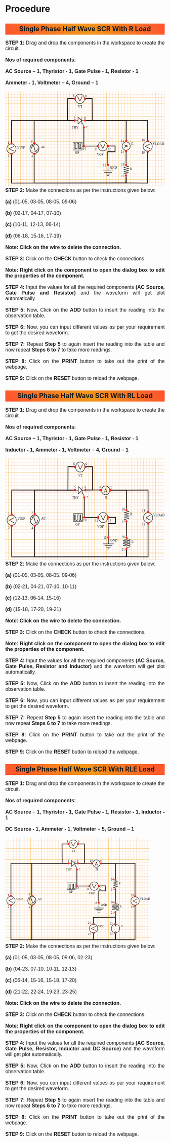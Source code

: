 # Procedure

<h2 style="background-image: linear-gradient( 45deg, #ff512f 0%, #f09819 51%, #ff512f 100% );text-align:center;height: 31px; padding-top: 4px;"> Single Phase Half Wave SCR With R Load </h2>

<div style="font-family: 'Nunito Sans', sans-serif; font-size: 16px;text-align: justify;">
<b>STEP 1:</b> Drag and drop the components in the workspace to create the circuit.<br /><br />
<b>Nos of required components: </b><br /><br />
<b>AC Source – 1, Thyristor - 1, Gate Pulse - 1, Resistor - 1 </b><br /><br />
<b>Ammeter - 1, Voltmeter – 4, Ground – 1 </b><br />  <br />
<img src="images\Rload.png" height="300px" alt=""></br>
<b>STEP 2:</b> Make the connections as per the instructions given below:<br /><br />
<b>(a)</b> (01-05, 03-05, 08-05, 09-06)<br /><br />
<b>(b)</b> (02-17, 04-17, 07-10)<br /><br />
<b>(c)</b> (10-11, 12-13, 06-14)<br /><br />
<b>(d)</b> (06-18, 15-16, 17-19)<br /><br />
<b>Note: Click on the wire to delete the connection.</b><br /><br />
<b>STEP 3:</b> Click on the <b>CHECK</b> button to check the connections.<br /><br />
<b>Note: Right click on the component to open the dialog box to edit the properties of the component.</b><br /><br />
<b>STEP 4:</b> Input the values for all the required components <b>(AC Source, Gate Pulse and Resistor)</b> and the waveform will get plot automatically.<br /><br />
<b>STEP 5:</b> Now, Click on the <b>ADD</b> button to insert the reading into the observation table.<br /><br />
<b>STEP 6:</b> Now, you can input different values as per your requirement to get the desired waveform.<br /><br />
<b>STEP 7:</b> Repeat <b>Step 5</b> to again insert the reading into the table and now repeat <b>Steps 6 to 7</b> to take more readings.<br /><br />
<b>STEP 8:</b> Click on the <b>PRINT</b> button to take out the print of the webpage.<br /><br />
<b>STEP 9:</b> Click on the <b>RESET</b> button to reload the webpage.</br></div>

<h2 style="background-image: linear-gradient( 45deg, #ff512f 0%, #f09819 51%, #ff512f 100% );text-align:center;height: 31px; padding-top: 4px;"> Single Phase Half Wave SCR With RL Load </h2>

<div style="font-family: 'Nunito Sans', sans-serif; font-size: 16px;text-align: justify;">

<b>STEP 1:</b> Drag and drop the components in the workspace to create the circuit.<br /><br />
<b>Nos of required components: </b><br /><br />
<b>AC Source – 1, Thyristor - 1, Gate Pulse - 1, Resistor - 1 </b><br /><br />
<b>Inductor - 1, Ammeter - 1, Voltmeter – 4, Ground – 1 </b><br />  <br />
<img src="images\Rlload.png" height="320px" alt=""></br>
<b>STEP 2:</b> Make the connections as per the instructions given below:<br /><br />
<b>(a)</b> (01-05, 03-05, 08-05, 09-06)<br /><br />
<b>(b)</b> (02-21, 04-21, 07-10, 10-11)<br /><br />
<b>(c)</b> (12-13, 06-14, 15-16)<br /><br />
<b>(d)</b> (15-18, 17-20, 19-21)<br /><br />
<b>Note: Click on the wire to delete the connection.</b><br /><br />
<b>STEP 3:</b> Click on the <b>CHECK</b> button to check the connections.<br /><br />
<b>Note: Right click on the component to open the dialog box to edit the properties of the component.</b><br /><br />
<b>STEP 4:</b> Input the values for all the required components <b>(AC Source, Gate Pulse, Resistor and Inductor)</b> and the waveform will get plot automatically.<br /><br />
<b>STEP 5:</b> Now, Click on the <b>ADD</b> button to insert the reading into the observation table.<br /><br />
<b>STEP 6:</b> Now, you can input different values as per your requirement to get the desired waveform.<br /><br />
<b>STEP 7:</b> Repeat <b>Step 5</b> to again insert the reading into the table and now repeat <b>Steps 6 to 7</b> to take more readings.<br /><br />
<b>STEP 8:</b> Click on the <b>PRINT</b> button to take out the print of the webpage.<br /><br />
<b>STEP 9:</b> Click on the <b>RESET</b> button to reload the webpage.</br></div>

<h2 style="background-image: linear-gradient( 45deg, #ff512f 0%, #f09819 51%, #ff512f 100% );text-align:center;height: 31px; padding-top: 4px;"> Single Phase Half Wave SCR With RLE Load </h2>

<div style="font-family: 'Nunito Sans', sans-serif; font-size: 16px;text-align: justify;">

<b>STEP 1:</b> Drag and drop the components in the workspace to create the circuit.<br /><br />
<b>Nos of required components: </b><br /><br />
<b>AC Source – 1, Thyristor - 1, Gate Pulse - 1, Resistor - 1, Inductor - 1</b><br /><br />
<b>DC Source - 1, Ammeter - 1, Voltmeter – 5, Ground – 1 </b><br />  <br />
<img src="images\Rleload.png" height="330px" alt=""></br>
<b>STEP 2:</b> Make the connections as per the instructions given below:<br /><br />
<b>(a)</b> (01-05, 03-05, 08-05, 09-06, 02-23)<br /><br />
<b>(b)</b> (04-23, 07-10, 10-11, 12-13)<br /><br />
<b>(c)</b> (06-14, 15-16, 15-18, 17-20)<br /><br />
<b>(d)</b> (21-22, 22-24, 19-23, 23-25)<br /><br />
<b>Note: Click on the wire to delete the connection.</b><br /><br />
<b>STEP 3:</b> Click on the <b>CHECK</b> button to check the connections.<br /><br />
<b>Note: Right click on the component to open the dialog box to edit the properties of the component.</b><br /><br />
<b>STEP 4:</b> Input the values for all the required components <b>(AC Source, Gate Pulse, Resistor, Inductor and DC Source)</b> and the waveform will get plot automatically.<br /><br />
<b>STEP 5:</b> Now, Click on the <b>ADD</b> button to insert the reading into the observation table.<br /><br />
<b>STEP 6:</b> Now, you can input different values as per your requirement to get the desired waveform.<br /><br />
<b>STEP 7:</b> Repeat <b>Step 5</b> to again insert the reading into the table and now repeat <b>Steps 6 to 7</b> to take more readings.<br /><br />
<b>STEP 8:</b> Click on the <b>PRINT</b> button to take out the print of the webpage.<br /><br />
<b>STEP 9:</b> Click on the <b>RESET</b> button to reload the webpage.</br>

</div>